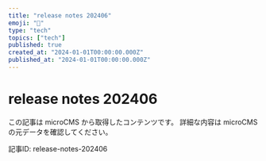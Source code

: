 ```yaml
---
title: "release notes 202406"
emoji: "📝"
type: "tech"
topics: ["tech"]
published: true
created_at: "2024-01-01T00:00:00.000Z"
published_at: "2024-01-01T00:00:00.000Z"
---
```


# release notes 202406

この記事は microCMS から取得したコンテンツです。
詳細な内容は microCMS の元データを確認してください。

記事ID: release-notes-202406

